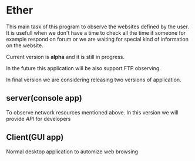 # Ether
This main task of this program to observe the websites defined by the user. It is usefull when we don't have a time to check all the time
if someone for example respond on forum or we are waiting for special kind of information on the website.

Current version is <b>alpha</b> and it is still in progress.

In the future this application will be also support FTP observing.

In final version we are considering releasing two versions of application. 

<h2>server(console app)</h2>
<p>To observe network resources mentioned above. In this version we will provide <i>API</i> for developers</p>

<h2>Client(GUI app)</h1>
<p>Normal desktop application to automize web browsing</p>

